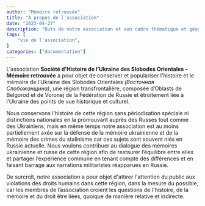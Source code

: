 ```yaml
---
author: "Mémoire retrouvée"
title: "À propos de l'association"
date: "2023-04-27"
description: "Buts de notre association et son cadre thématique et géographique"
tags: [
    "vie de l'association",
]
categories: ["documentation"]
---
```


L'association **Société d’Histoire de l’Ukraine des Slobodes Orientales – Mémoire retrouvée** a pour objet de conserver et populariser l'histoire et le mémoire de l’Ukraine des Slobodes Orientales *(Восточная Слобожанщина)*, une région transfrontalière, composée d’Oblasts de Belgorod et de Voronej de la Fédération de Russie et étroitement liée à l’Ukraine des points de vue historique et culturel.

Nous conservons l’histoire de cette région sans périodisation spéciale ni distinctions nationales en la promouvant auprès des Russes tout comme des Ukrainiens, mais en même temps notre association est au moins partiellement axée sur la défense de la mémoire ukrainienne et de la mémoire des crimes du stalinisme car ces sujets sont souvent niés en Russie actuelle. Nous voulons contribuer au dialogue des mémoires ukrainienne et russe de cette région afin de restaurer l’équilibre entre elles et partager l’expérience commune en tenant compte des différences et en faisant barrage aux narrations militaristes réapparues en Russie.

De surcroît, notre association a pour objet d'attirer l'attention du public aux violations des droits humains dans cette région, dans la mesure du possible, car les membres de l’association croient les questions de l'histoire, de la mémoire et du droit être liées, quoique de manière relative et indirecte.
